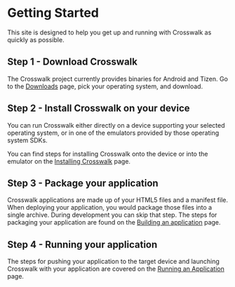 # Getting Started
This site is designed to help you get up and running with Crosswalk as quickly as possible.

## Step 1 - Download Crosswalk
The Crosswalk project currently provides binaries for Android and Tizen. Go to the [Downloads](#documentation/Downloads) page, pick your operating system, and download.

## Step 2 - Install Crosswalk on your device
You can run Crosswalk either directly on a device supporting your selected operating system, or in one of the emulators provided by those operating system SDKs. 

You can find steps for installing Crosswalk onto the device or into the emulator on the [Installing Crosswalk](#documentation/Installing_Crosswalk) page.

## Step 3 - Package your application
Crosswalk applications are made up of your HTML5 files and a manifest file. When deploying your application, you would package those files into a single archive. During development you can skip that step. The steps for packaging your application are found on the [Building an application](#documentation/Building_an_Application) page.

## Step 4 - Running your application
The steps for pushing your application to the target device and launching Crosswalk with your application are covered on the [Running an Application](#documentation/Running_an_Application) page.
